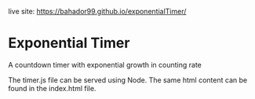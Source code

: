 live site: https://bahador99.github.io/exponentialTimer/
# Exponential Timer
A countdown timer with exponential growth in counting rate

The timer.js file can be served using Node. The same html content can be found in the index.html file.
